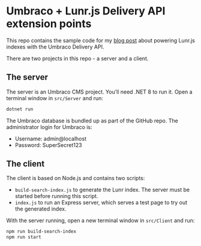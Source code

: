 # Umbraco + Lunr.js Delivery API extension points

This repo contains the sample code for my [blog post](https://kjac.dev/posts/lunrjs-search-powered-by-umbraco/) about powering Lunr.js indexes with the Umbraco Delivery API.

There are two projects in this repo - a server and a client.

## The server

The server is an Umbraco CMS project. You’ll need .NET 8 to run it. Open a terminal window in `src/Server` and run:

```bash
dotnet run
```

The Umbraco database is bundled up as part of the GitHub repo. The administrator login for Umbraco is:

- Username: admin@localhost
- Password: SuperSecret123

## The client

The client is based on Node.js and contains two scripts:

- `build-search-index.js` to generate the Lunr index. The server must be started before running this script.
- `index.js` to run an Express server, which serves a test page to try out the generated index.

With the server running, open a new terminal window in `src/Client` and run:

```bash
npm run build-search-index
npm run start
```
